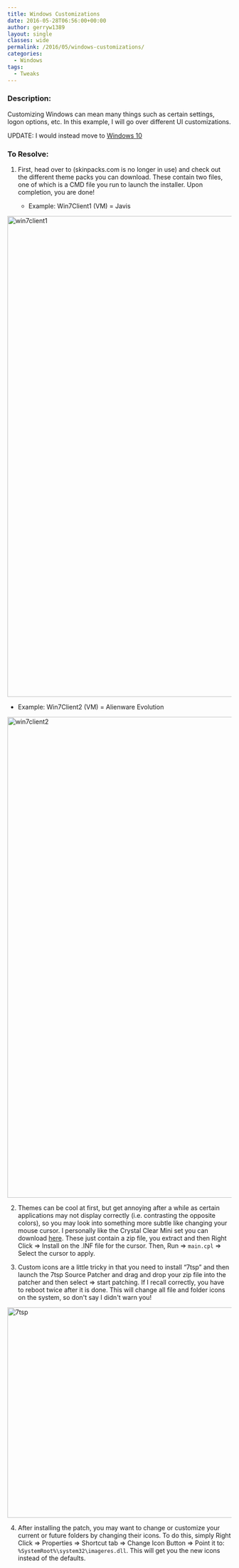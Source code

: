 ```yaml
---
title: Windows Customizations
date: 2016-05-28T06:56:00+00:00
author: gerryw1389
layout: single
classes: wide
permalink: /2016/05/windows-customizations/
categories:
  - Windows
tags:
  - Tweaks
---
```

<!--more-->

### Description:

Customizing Windows can mean many things such as certain settings, logon options, etc. In this example, I will go over different UI customizations.

UPDATE: I would instead move to [Windows 10](https://www.deviantart.com/customization/skins/windows/win10/popular-all-time/)

### To Resolve:

1. First, head over to (skinpacks.com is no longer in use) and check out the different theme packs you can download. These contain two files, one of which is a CMD file you run to launch the installer. Upon completion, you are done!

   - Example: Win7Client1 (VM) = Javis

  <img class="alignnone size-full wp-image-631" src="https://automationadmin.com/assets/images/uploads/2016/09/win7client1.jpg" alt="win7client1" width="1920" height="1079" srcset="https://automationadmin.com/assets/images/uploads/2016/09/win7client1.jpg 1920w, https://automationadmin.com/assets/images/uploads/2016/09/win7client1-300x169.jpg 300w, https://automationadmin.com/assets/images/uploads/2016/09/win7client1-768x432.jpg 768w, https://automationadmin.com/assets/images/uploads/2016/09/win7client1-1024x575.jpg 1024w" sizes="(max-width: 1920px) 100vw, 1920px" />

   - Example: Win7Client2 (VM) = Alienware Evolution

  <img class="alignnone size-full wp-image-632" src="https://automationadmin.com/assets/images/uploads/2016/09/win7client2.jpg" alt="win7client2" width="1916" height="1079" srcset="https://automationadmin.com/assets/images/uploads/2016/09/win7client2.jpg 1916w, https://automationadmin.com/assets/images/uploads/2016/09/win7client2-300x169.jpg 300w, https://automationadmin.com/assets/images/uploads/2016/09/win7client2-768x433.jpg 768w, https://automationadmin.com/assets/images/uploads/2016/09/win7client2-1024x577.jpg 1024w" sizes="(max-width: 1916px) 100vw, 1916px" />

2. Themes can be cool at first, but get annoying after a while as certain applications may not display correctly (i.e. contrasting the opposite colors), so you may look into something more subtle like changing your mouse cursor. I personally like the Crystal Clear Mini set you can download [here](http://theblueguy07.deviantart.com/art/Crystal-Clear-v3-1-298678459). These just contain a zip file, you extract and then Right Click => Install on the .INF file for the cursor. Then, Run => `main.cpl` => Select the cursor to apply.

3. Custom icons are a little tricky in that you need to install &#8220;7tsp&#8221; and then launch the 7tsp Source Patcher and drag and drop your zip file into the patcher and then select => start patching. If I recall correctly, you have to reboot twice after it is done. This will change all file and folder icons on the system, so don't say I didn't warn you!

  <img class="alignnone size-full wp-image-621" src="https://automationadmin.com/assets/images/uploads/2016/09/7tsp.jpg" alt="7tsp" width="568" height="472" srcset="https://automationadmin.com/assets/images/uploads/2016/09/7tsp.jpg 568w, https://automationadmin.com/assets/images/uploads/2016/09/7tsp-300x249.jpg 300w" sizes="(max-width: 568px) 100vw, 568px" />

4. After installing the patch, you may want to change or customize your current or future folders by changing their icons. To do this, simply Right Click => Properties => Shortcut tab => Change Icon Button => Point it to: `%SystemRoot%\system32\imageres.dll`. This will get you the new icons instead of the defaults.
